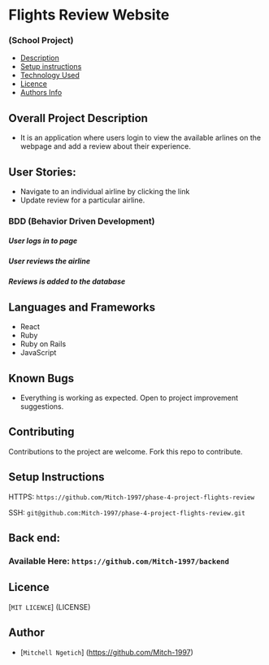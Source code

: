 # Flights Review Website

### (School Project)

+ [Description](#overall-project-description)
+ [Setup instructions](#setup-instructions)
+ [Technology Used](#languages-and-frameworks)
+ [Licence](#Licence)
+ [Authors Info](#Author)

## Overall Project Description

- It is an application where users login to view the available arlines on the webpage and add a review about their experience.

## User Stories:

- Navigate to an individual airline by clicking the link
- Update review for a particular airline.

### BDD (Behavior Driven Development)

##### User logs in to page
##### User reviews the airline
##### Reviews is added to the database 


## Languages and Frameworks

- React
- Ruby 
- Ruby on Rails
- JavaScript

## Known Bugs

- Everything is working as expected. Open to project improvement suggestions.

## Contributing

Contributions to the project are welcome. Fork this repo to contribute.

## Setup Instructions

HTTPS: `https://github.com/Mitch-1997/phase-4-project-flights-review`

SSH: `git@github.com:Mitch-1997/phase-4-project-flights-review.git`

## Back end:

### Available Here: `https://github.com/Mitch-1997/backend`

## Licence
[`MIT LICENCE`] (LICENSE)

## Author

- [`Mitchell Ngetich`] (https://github.com/Mitch-1997)


